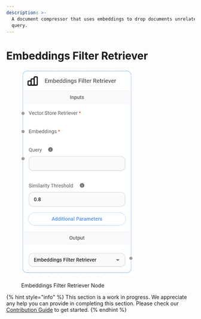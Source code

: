 ```yaml
---
description: >-
  A document compressor that uses embeddings to drop documents unrelated to the
  query.
---
```


# Embeddings Filter Retriever

<figure><img src="../../../.gitbook/assets/image (131).png" alt="" width="299"><figcaption><p>Embeddings Filter Retriever Node</p></figcaption></figure>

{% hint style="info" %}
This section is a work in progress. We appreciate any help you can provide in completing this section. Please check our [Contribution Guide](../../../CONTRIBUTING.md) to get started.
{% endhint %}
